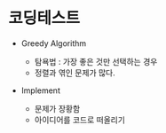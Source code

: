 # 코딩테스트

- Greedy Algorithm
    - 탐욕법 : 가장 좋은 것만 선택하는 경우
    - 정렬과 엮인 문제가 많다.

- Implement
    - 문제가 장황함
    - 아이디어를 코드로 떠올리기